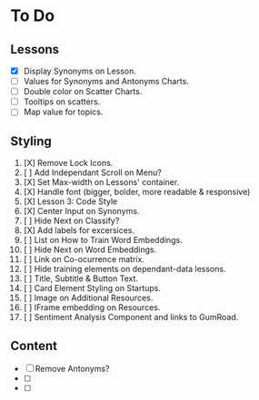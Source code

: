 # To Do

## Lessons 

- [X] Display Synonyms on Lesson.
- [ ] Values for Synonyms and Antonyms Charts.
- [ ] Double color on Scatter Charts.
- [ ] Tooltips on scatters.
- [ ] Map value for topics.

## Styling

1. [X] Remove Lock Icons.
2. [ ] Add Independant Scroll on Menu?
3. [X] Set Max-width on Lessons' container.
4. [X] Handle font (bigger, bolder, more readable & responsive)
5. [X] Lesson 3: Code Style
6. [X] Center Input on Synonyms.
7. [ ] Hide Next on Classify?
8. [X] Add labels for excersices.
9. [ ] List on How to Train Word Embeddings.
10. [ ] Hide Next on Word Embeddings.
11. [ ] Link on Co-ocurrence matrix.
12. [ ] Hide training elements on dependant-data lessons.
13. [ ] Title, Subtitle & Button Text.
14. [ ] Card Element Styling on Startups.
15. [ ] Image on Additional Resources.
16. [ ] IFrame embedding on Resources.
17. [ ] Sentiment Analysis Component and links to GumRoad.

## Content
- [ ] Remove Antonyms?
- [ ] 
- [ ] 
